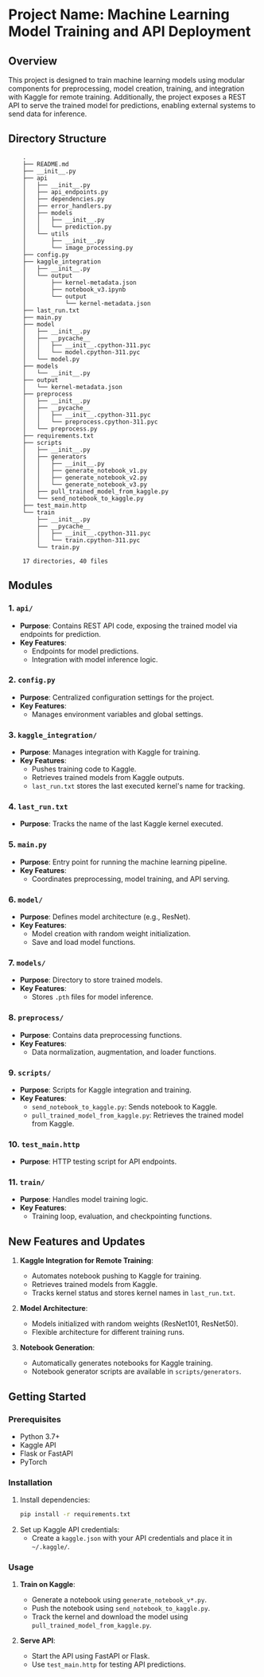 # Project Name: Machine Learning Model Training and API Deployment

## Overview

This project is designed to train machine learning models using modular components for preprocessing, model creation, training, and integration with Kaggle for remote training. Additionally, the project exposes a REST API to serve the trained model for predictions, enabling external systems to send data for inference.

## Directory Structure

        .
        ├── README.md
        ├── __init__.py
        ├── api
        │   ├── __init__.py
        │   ├── api_endpoints.py
        │   ├── dependencies.py
        │   ├── error_handlers.py
        │   ├── models
        │   │   ├── __init__.py
        │   │   └── prediction.py
        │   └── utils
        │       ├── __init__.py
        │       └── image_processing.py
        ├── config.py
        ├── kaggle_integration
        │   ├── __init__.py
        │   └── output
        │       ├── kernel-metadata.json
        │       ├── notebook_v3.ipynb
        │       └── output
        │           └── kernel-metadata.json
        ├── last_run.txt
        ├── main.py
        ├── model
        │   ├── __init__.py
        │   ├── __pycache__
        │   │   ├── __init__.cpython-311.pyc
        │   │   └── model.cpython-311.pyc
        │   └── model.py
        ├── models
        │   └── __init__.py
        ├── output
        │   └── kernel-metadata.json
        ├── preprocess
        │   ├── __init__.py
        │   ├── __pycache__
        │   │   ├── __init__.cpython-311.pyc
        │   │   └── preprocess.cpython-311.pyc
        │   └── preprocess.py
        ├── requirements.txt
        ├── scripts
        │   ├── __init__.py
        │   ├── generators
        │   │   ├── __init__.py
        │   │   ├── generate_notebook_v1.py
        │   │   ├── generate_notebook_v2.py
        │   │   └── generate_notebook_v3.py
        │   ├── pull_trained_model_from_kaggle.py
        │   └── send_notebook_to_kaggle.py
        ├── test_main.http
        └── train
            ├── __init__.py
            ├── __pycache__
            │   ├── __init__.cpython-311.pyc
            │   └── train.cpython-311.pyc
            └── train.py

        17 directories, 40 files


## Modules

### 1. `api/`
- **Purpose**: Contains REST API code, exposing the trained model via endpoints for prediction.
- **Key Features**:
  - Endpoints for model predictions.
  - Integration with model inference logic.

### 2. `config.py`
- **Purpose**: Centralized configuration settings for the project.
- **Key Features**:
  - Manages environment variables and global settings.

### 3. `kaggle_integration/`
- **Purpose**: Manages integration with Kaggle for training.
- **Key Features**:
  - Pushes training code to Kaggle.
  - Retrieves trained models from Kaggle outputs.
  - `last_run.txt` stores the last executed kernel's name for tracking.

### 4. `last_run.txt`
- **Purpose**: Tracks the name of the last Kaggle kernel executed.

### 5. `main.py`
- **Purpose**: Entry point for running the machine learning pipeline.
- **Key Features**:
  - Coordinates preprocessing, model training, and API serving.

### 6. `model/`
- **Purpose**: Defines model architecture (e.g., ResNet).
- **Key Features**:
  - Model creation with random weight initialization.
  - Save and load model functions.

### 7. `models/`
- **Purpose**: Directory to store trained models.
- **Key Features**:
  - Stores `.pth` files for model inference.

### 8. `preprocess/`
- **Purpose**: Contains data preprocessing functions.
- **Key Features**:
  - Data normalization, augmentation, and loader functions.

### 9. `scripts/`
- **Purpose**: Scripts for Kaggle integration and training.
- **Key Features**:
  - `send_notebook_to_kaggle.py`: Sends notebook to Kaggle.
  - `pull_trained_model_from_kaggle.py`: Retrieves the trained model from Kaggle.

### 10. `test_main.http`
- **Purpose**: HTTP testing script for API endpoints.

### 11. `train/`
- **Purpose**: Handles model training logic.
- **Key Features**:
  - Training loop, evaluation, and checkpointing functions.

## New Features and Updates

1. **Kaggle Integration for Remote Training**:
   - Automates notebook pushing to Kaggle for training.
   - Retrieves trained models from Kaggle.
   - Tracks kernel status and stores kernel names in `last_run.txt`.

2. **Model Architecture**:
   - Models initialized with random weights (ResNet101, ResNet50).
   - Flexible architecture for different training runs.

3. **Notebook Generation**:
   - Automatically generates notebooks for Kaggle training.
   - Notebook generator scripts are available in `scripts/generators`.

## Getting Started

### Prerequisites
- Python 3.7+
- Kaggle API
- Flask or FastAPI
- PyTorch

### Installation
1. Install dependencies:
   ```bash
   pip install -r requirements.txt


1.  Set up Kaggle API credentials:
    -   Create a `kaggle.json` with your API credentials and place it in `~/.kaggle/`.

### Usage

1.  **Train on Kaggle**:

    -   Generate a notebook using `generate_notebook_v*.py`.
    -   Push the notebook using `send_notebook_to_kaggle.py`.
    -   Track the kernel and download the model using `pull_trained_model_from_kaggle.py`.
2.  **Serve API**:

    -   Start the API using FastAPI or Flask.
    -   Use `test_main.http` for testing API predictions.